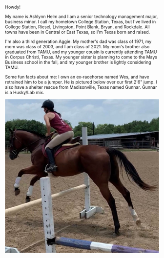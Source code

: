 <p>
Howdy!
</p>
<p>
My name is Ashlynn Helm and I am a senior technology management major, business minor. I call my hometown College Station, Texas, but I've lived in College Station, Riesel, Livingston, Point Blank, Bryan, and Rockdale. All towns have been in Central or East Texas, so I'm Texas born and raised.
</p>
<p>
I'm also a third generation Aggie. My mother's dad was class of 1971, my mom was class of 2003, and I am class of 2021. My mom's brother also graduated from TAMU, and my younger cousin is currently attending TAMU in Corpus Christi, Texas. My younger sister is planning to come to the Mays Business school in the fall, and my younger brother is lightly considering TAMU.
</p>
<p>
Some fun facts about me: I own an ex-racehorse named Wes, and have retrained him to be a jumper. He is pictured below over our first 2'6" jump. I also have a shelter rescue from Madisonville, Texas named Gunnar. Gunnar is a Husky/Lab mix.
</p>

<img src="wes_jump.jpg" alt="jump" style="width=50% ;height=50%;">

